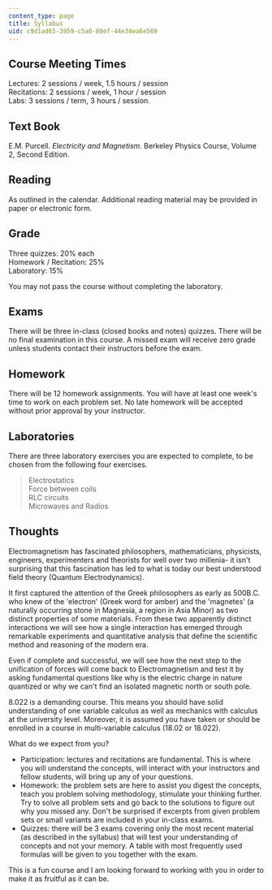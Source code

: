 ```yaml
---
content_type: page
title: Syllabus
uid: c9d1ad65-3959-c5a0-80ef-44e34ea6e569
---
```


Course Meeting Times
--------------------

Lectures: 2 sessions / week, 1.5 hours / session  
Recitations: 2 sessions / week, 1 hour / session  
Labs: 3 sessions / term, 3 hours / session.

Text Book
---------

E.M. Purcell. _Electricity and Magnetism_. Berkeley Physics Course, Volume 2, Second Edition.

Reading
-------

As outlined in the calendar. Additional reading material may be provided in paper or electronic form.

Grade
-----

Three quizzes: 20% each  
Homework / Recitation: 25%  
Laboratory: 15%

You may not pass the course without completing the laboratory.

Exams
-----

There will be three in-class (closed books and notes) quizzes. There will be no final examination in this course. A missed exam will receive zero grade unless students contact their instructors before the exam.

Homework
--------

There will be 12 homework assignments. You will have at least one week's time to work on each problem set. No late homework will be accepted without prior approval by your instructor.

Laboratories
------------

There are three laboratory exercises you are expected to complete, to be chosen from the following four exercises.

> Electrostatics  
> Force between coils  
> RLC circuits  
> Microwaves and Radios

Thoughts
--------

Electromagnetism has fascinated philosophers, mathematicians, physicists, engineers, experimenters and theorists for well over two millenia- it isn't surprising that this fascination has led to what is today our best understood field theory (Quantum Electrodynamics).

It first captured the attention of the Greek philosophers as early as 500B.C. who knew of the 'electron' (Greek word for amber) and the 'magnetes' (a naturally occurring stone in Magnesia, a region in Asia Minor) as two distinct properties of some materials. From these two apparently distinct interactions we will see how a single interaction has emerged through remarkable experiments and quantitative analysis that define the scientific method and reasoning of the modern era.

Even if complete and successful, we will see how the next step to the unification of forces will come back to Electromagnetism and test it by asking fundamental questions like why is the electric charge in nature quantized or why we can't find an isolated magnetic north or south pole.

8.022 is a demanding course. This means you should have solid understanding of one variable calculus as well as mechanics with calculus at the university level. Moreover, it is assumed you have taken or should be enrolled in a course in multi-variable calculus (18.02 or 18.022).

What do we expect from you?

*   Participation: lectures and recitations are fundamental. This is where you will understand the concepts, will interact with your instructors and fellow students, will bring up any of your questions.
*   Homework: the problem sets are here to assist you digest the concepts, teach you problem solving methodology, stimulate your thinking further. Try to solve all problem sets and go back to the solutions to figure out why you missed any. Don't be surprised if excerpts from given problem sets or small variants are included in your in-class exams.
*   Quizzes: there will be 3 exams covering only the most recent material (as described in the syllabus) that will test your understanding of concepts and not your memory. A table with most frequently used formulas will be given to you together with the exam.

This is a fun course and I am looking forward to working with you in order to make it as fruitful as it can be.